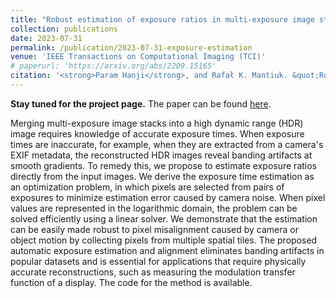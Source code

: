 ```yaml
---
title: "Robust estimation of exposure ratios in multi-exposure image stacks"
collection: publications
date: 2023-07-31
permalink: /publication/2023-07-31-exposure-estimation
venue: 'IEEE Transactions on Computational Imaging (TCI)'
# paperurl: 'https://arxiv.org/abs/2209.15165'
citation: '<strong>Param Hanji</strong>, and Rafał K. Mantiuk. &quot;Robust estimation of exposure ratios in multi-exposure image stacks.&quot; In <i>IEEE Transactions on Computational Imaging (TCI).</i> 2023.'
---
```


**Stay tuned for the project page.** The paper can be found [here](/files/papers/Estimation_of_exposure_ratios.pdf).

Merging multi-exposure image stacks into a high dynamic range (HDR) image requires knowledge of accurate exposure times. When exposure times are inaccurate, for example, when they are extracted from a camera's EXIF metadata, the reconstructed HDR images reveal banding artifacts at smooth gradients. To remedy this, we propose to estimate exposure ratios directly from the input images. We derive the exposure time estimation as an optimization problem, in which pixels are selected from pairs of exposures to minimize estimation error caused by camera noise. When pixel values are represented in the logarithmic domain, the problem can be solved efficiently using a linear solver. We demonstrate that the estimation can be easily made robust to pixel misalignment caused by camera or object motion by collecting pixels from multiple spatial tiles. The proposed automatic exposure estimation and alignment eliminates banding artifacts in popular datasets and is essential for applications that require physically accurate reconstructions, such as measuring the modulation transfer function of a display. The code for the method is available.
